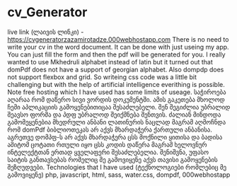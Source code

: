 # cv_Generator
live link (ლაივის ლინკი) - https://cvgeneratorzazamirotadze.000webhostapp.com
There is no need to write your cv in the word document. It can be done with just useing my app. You can just fill the form 
and then the pdf will be generated for you. I really wanted to use Mkhedruli alphabet instead of latin but it turned out that domPdf does 
not have a support of georgian alphabet. Also dompdp does not support flexbox and grid. So writeing css code was a little bit challenging but
with the help of artificial intelligence everithing is possible. Note free hosting which I have used has some limits of useage. 
საჭიროება აღარაა რომ დაწერო სივი ვორდის დოკუმენტში. ამის გაკეთება მხოლოდ ჩემი აპლიკაციის გამოყენებითიცაა შესაძლებელი. 
შენ შეგიძლია უბრალიდ შეავსო ფორმა და პდფ უბრალოდ შეიქმნება შენთვის. ძალიან მინდოდა გამომეყენებია მხედრული ანბანი ლათინურის ნაცლად
მაგრამ აღმოჩნდა რომ domPdf ბიბლიოთეკას არ აქვს მხარდაჭერა ქართული ანბანისა. აგრეთვე დომპფ-ს არ აქვს მხარდაჭერა ცსს მოქნილი ყითისა 
და ბადისა ამიტომ ცოტათი რთული იყო ცსს კოდის დაწერა მაგრამ ხელოვნურ ინტელექტთან ერთად ყველაფერი შესაძლებელია. შენიშვნა, უფასო საიტის
განთავსებას რომელიც მე გამოვიყენე აქვს თავისი გამოყენების შეზღუდვები. 
Technologies that I have used (ტექნოლოგიები რომლებიც მე გამოვიყენე)
php, javascript, html, sass, water.css, dompdf, 000webhostapp 
